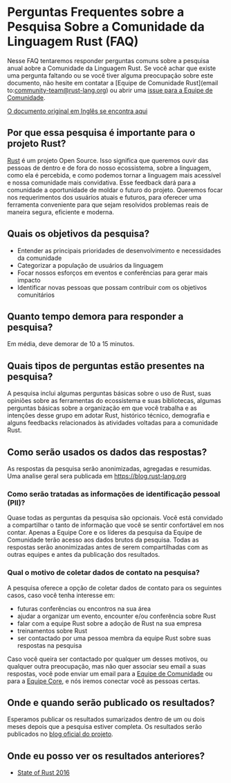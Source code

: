 # Perguntas Frequentes sobre a Pesquisa Sobre a Comunidade da Linguagem Rust (FAQ)

Nesse FAQ tentaremos responder perguntas comuns sobre a pesquisa anual aobre a Comunidade da Linguagem Rust. Se você achar que existe uma pergunta faltando ou se você tiver alguma preocupação sobre este documento, não hesite em contatar a [Equipe de Comunidade Rust](email to:community-team@rust-lang.org) ou abrir uma [issue para a Equipe de Comunidade](https://github.com/rust-community/team/issues).

[O documento original em Inglês se encontra aqui](https://github.com/rust-community/team/wiki/State-of-the-Rust-Language-Community-Survey-FAQ)

## Por que essa pesquisa é importante para o projeto Rust?

[Rust](https://rust-lang.org) é um projeto Open Source. Isso significa que queremos ouvir das pessoas de dentro e de fora do nosso ecossistema, sobre a linguagem, como ela é percebida, e como podemos tornar a linguagem mais acessível e nossa comunidade mais convidativa. Esse feedback dará para a comunidade a oportunidade de moldar o futuro do projeto. Queremos focar nos requerimentos dos usuários atuais e futuros, para oferecer uma ferramenta conveniente para que sejam resolvidos problemas reais de maneira segura, eficiente e moderna.

## Quais os objetivos da pesquisa?

* Entender as principais prioridades de desenvolvimento e necessidades da comunidade
* Categorizar a população de usuários da linguagem
* Focar nossos esforços em eventos e conferências para gerar mais impacto
* Identificar novas pessoas que possam contribuir com os objetivos comunitários

## Quanto tempo demora para responder a pesquisa?

Em média, deve demorar de 10 a 15 minutos.

## Quais tipos de perguntas estão presentes na pesquisa?

A pesquisa inclui algumas perguntas básicas sobre o uso de Rust, suas opiniões sobre as ferramentas do ecossistema e suas bibliotecas, algumas perguntas básicas sobre a organização em que você trabalha e as intenções desse grupo em adotar Rust, histórico técnico, demografia e alguns feedbacks relacionados às atividades voltadas para a comunidade Rust.

## Como serão usados os dados das respostas?

As respostas da pesquisa serão anonimizadas, agregadas e resumidas. Uma analise geral sera publicada em https://blog.rust-lang.org

### Como serão tratadas as informações de identificação pessoal (PII)?

Quase todas as perguntas da pesquisa são opcionais. Você está convidado a compartilhar o tanto de informação que você se sentir confortável em nos contar.
Apenas a Equipe Core e os líderes da pesquisa da Equipe de Comunidade terão acesso aos dados brutos da pesquisa. Todas as respostas serão anonimizadas antes de serem compartilhadas com as outras equipes e antes da publicação dos resultados.

### Qual o motivo de coletar dados de contato na pesquisa?

A pesquisa oferece a opção de coletar dados de contato para os seguintes casos, caso você tenha interesse em:

* futuras conferências ou encontros na sua área
* ajudar a organizar um evento, encounter e/ou conferência sobre Rust
* falar com a equipe Rust sobre a adoção de Rust na sua empresa
* treinamentos sobre Rust
* ser contactado por uma pessoa membra da equipe Rust sobre suas respostas na pesquisa

Caso você queira ser contactado por qualquer um desses motivos, ou qualquer  outra preocupação, mas não quer associar seu email a suas respostas, você pode enviar um email para a [Equipe de Comunidade](mailto:community-team@rust-lang.org) ou para a [Equipe Core](mailto:core-team@rust-lang.org), e nós iremos conectar você as pessoas certas.

## Onde e quando serão publicado os resultados?

Esperamos publicar os resultados sumarizados dentro de um ou dois meses depois que a pesquisa estiver completa. Os resultados serão publicados no [blog oficial do projeto](https://blog.rust-lang.org).

## Onde eu posso ver os resultados anteriores?

* [State of Rust 2016](https://blog.rust-lang.org/2016/06/30/State-of-Rust-Survey-2016.html)
